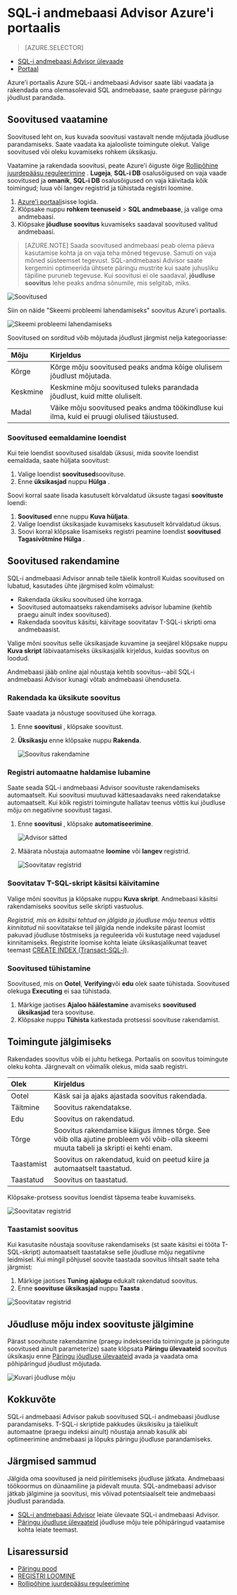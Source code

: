 <properties 
   pageTitle="Azure SQL-i andmebaasi Advisor Azure'i portaalis | Microsoft Azure'i" 
   description="Azure'i portaalis Azure SQL-i andmebaasi Advisor saate läbi vaadata ja rakendada oma olemasolevaid SQL andmebaase, saate praeguse päringu jõudlust parandada." 
   services="sql-database" 
   documentationCenter="" 
   authors="stevestein" 
   manager="jhubbard" 
   editor="monicar"/>

<tags
   ms.service="sql-database"
   ms.devlang="na"
   ms.topic="article"
   ms.tgt_pltfrm="na"
   ms.workload="data-management" 
   ms.date="09/30/2016"
   ms.author="sstein"/>

# <a name="sql-database-advisor-using-the-azure-portal"></a>SQL-i andmebaasi Advisor Azure'i portaalis

> [AZURE.SELECTOR]
- [SQL-i andmebaasi Advisor ülevaade](sql-database-advisor.md)
- [Portaal](sql-database-advisor-portal.md)

Azure'i portaalis Azure SQL-i andmebaasi Advisor saate läbi vaadata ja rakendada oma olemasolevaid SQL andmebaase, saate praeguse päringu jõudlust parandada.

## <a name="viewing-recommendations"></a>Soovitused vaatamine

Soovitused leht on, kus kuvada soovitusi vastavalt nende mõjutada jõudluse parandamiseks. Saate vaadata ka ajalooliste toimingute olekut. Valige soovitused või oleku kuvamiseks rohkem üksikasju.

Vaatamine ja rakendada soovitusi, peate Azure'i õiguste õige [Rollipõhine juurdepääsu reguleerimine](../active-directory/role-based-access-control-configure.md) . **Lugeja**, **SQL-i DB** osalusõigused on vaja vaade soovitused ja **omanik**, **SQL-i DB** osalusõigused on vaja käivitada kõik toimingud; luua või langev registrid ja tühistada registri loomine.

1. [Azure'i portaali](https://portal.azure.com/)sisse logida.
2. Klõpsake nuppu **rohkem teenuseid** > **SQL andmebaase**, ja valige oma andmebaasi.
5. Klõpsake **jõudluse soovitus** kuvamiseks saadaval soovitused valitud andmebaasi.

> [AZURE.NOTE] Saada soovitused andmebaasi peab olema päeva kasutamise kohta ja on vaja teha mõned tegevuse. Samuti on vaja mõned süsteemset tegevust. SQL-andmebaasi Advisor saate kergemini optimeerida ühtsete päringu mustrite kui saate juhusliku täpiline puruneb tegevuse. Kui soovitusi ei ole saadaval, **jõudluse soovitus** lehe peaks andma sõnumile, mis selgitab, miks.

![Soovitused](./media/sql-database-advisor-portal/recommendations.png)

Siin on näide "Skeemi probleemi lahendamiseks" soovitus Azure'i portaalis.

![Skeemi probleemi lahendamiseks](./media/sql-database-advisor-portal/sql-database-advisor-schema-issue.png)

Soovitused on sorditud võib mõjutada jõudlust järgmist nelja kategooriasse:

| Mõju | Kirjeldus |
| :--- | :--- |
| Kõrge | Kõrge mõju soovitused peaks andma kõige olulisem jõudlust mõjutada. |
| Keskmine | Keskmine mõju soovitused tuleks parandada jõudlust, kuid mitte oluliselt. |
| Madal | Väike mõju soovitused peaks andma töökindluse kui ilma, kuid ei pruugi olulised täiustused. 


### <a name="removing-recommendations-from-the-list"></a>Soovitused eemaldamine loendist

Kui teie loendist soovitused sisaldab üksusi, mida soovite loendist eemaldada, saate hüljata soovitust:

1. Valige loendist **soovitused**soovituse.
2. Enne **üksikasjad** nuppu **Hülga** .


Soovi korral saate lisada kasutuselt kõrvaldatud üksuste tagasi **soovituste** loendi:

1. **Soovitused** enne nuppu **Kuva hüljata**.
1. Valige loendist üksikasjade kuvamiseks kasutuselt kõrvaldatud üksus.
1. Soovi korral klõpsake lisamiseks registri peamine loendist **soovitused** **Tagasivõtmine Hülga** .



## <a name="applying-recommendations"></a>Soovitused rakendamine

SQL-i andmebaasi Advisor annab teile täielik kontroll Kuidas soovitused on lubatud, kasutades ühte järgmised kolm võimalust: 

- Rakendada üksiku soovitused ühe korraga.
- Soovitused automaatseks rakendamiseks advisor lubamine (kehtib praegu ainult index soovitused).
- Rakendada soovitus käsitsi, käivitage soovitatav T-SQL-i skripti oma andmebaasist.

Valige mõni soovitus selle üksikasjade kuvamine ja seejärel klõpsake nuppu **Kuva skript** läbivaatamiseks üksikasjalik kirjeldus, kuidas soovitus on loodud.

Andmebaasi jääb online ajal nõustaja kehtib soovitus--abil SQL-i andmebaasi Advisor kunagi võtab andmebaasi ühenduseta.

### <a name="apply-an-individual-recommendation"></a>Rakendada ka üksikute soovitus

Saate vaadata ja nõustuge soovitused ühe korraga.

1. Enne **soovitusi** , klõpsake soovitust.
2. **Üksikasju** enne klõpsake nuppu **Rakenda**.

    ![Soovitus rakendamine](./media/sql-database-advisor-portal/apply.png)

### <a name="enable-automatic-index-management"></a>Registri automaatne haldamise lubamine

Saate seada SQL-i andmebaasi Advisor soovituste rakendamiseks automaatselt. Kui soovitusi muutuvad kättesaadavaks need rakendatakse automaatselt. Kui kõik registri toimingute hallatav teenus võttis kui jõudluse mõju on negatiivne soovitust tagasi.

1. Enne **soovitusi** , klõpsake **automatiseerimine**.

    ![Advisor sätted](./media/sql-database-advisor-portal/settings.png)

2. Määrata nõustaja automaatne **loomine** või **langev** registrid.

    ![Soovitatav registrid](./media/sql-database-advisor-portal/automation.png)


### <a name="manually-run-the-recommended-t-sql-script"></a>Soovitatav T-SQL-skript käsitsi käivitamine

Valige mõni soovitus ja klõpsake nuppu **Kuva skript**. Andmebaasi käsitsi rakendamiseks soovitus selle skripti vastuolus.

*Registrid, mis on käsitsi tehtud on jälgida ja jõudluse mõju teenus võttis kinnitatud* nii soovitatakse teil jälgida nende indeksite pärast loomist pakuvad jõudluse tõstmiseks ja reguleerida või kustutage need vajadusel kinnitamiseks. Registrite loomise kohta leiate üksikasjalikumat teavet teemast [CREATE INDEX (Transact-SQL-i)](https://msdn.microsoft.com/library/ms188783.aspx).


### <a name="canceling-recommendations"></a>Soovitused tühistamine

Soovitused, mis on **Ootel**, **Verifying**või **edu** olek saate tühistada. Soovitused olekuga **Executing** ei saa tühistada.

1. Märkige jaotises **Ajaloo häälestamine** avamiseks **soovitused üksikasjad** tera soovituse.
2. Klõpsake nuppu **Tühista** katkestada protsessi soovituse rakendamist.



## <a name="monitoring-operations"></a>Toimingute jälgimiseks

Rakendades soovitus võib ei juhtu hetkega. Portaalis on soovitus toimingute oleku kohta. Järgnevalt on võimalik olekus, mida saab registri.

| Olek | Kirjeldus |
| :--- | :--- |
| Ootel | Käsk sai ja ajaks ajastada soovitus rakendada. |
| Täitmine | Soovitus rakendatakse. |
| Edu | Soovitus on rakendatud. |
| Tõrge | Soovitus rakendamise käigus ilmnes tõrge. See võib olla ajutine probleem või võib-olla skeemi muuta tabeli ja skripti ei kehti enam. |
| Taastamist | Soovitus on rakendatud, kuid on peetud kiire ja automaatselt taastatud. |
| Taastatud | Soovitus on taastatud. |

Klõpsake-protsess soovitus loendist täpsema teabe kuvamiseks.

![Soovitatav registrid](./media/sql-database-advisor-portal/operations.png)


### <a name="reverting-a-recommendation"></a>Taastamist soovitus

Kui kasutasite nõustaja soovituse rakendamiseks (st saate käsitsi ei tööta T-SQL-skript) automaatselt taastatakse selle jõudluse mõju negatiivne leidmisel. Kui mingil põhjusel soovite taastada soovitus lihtsalt saate teha järgmist:


1. Märkige jaotises **Tuning ajalugu** edukalt rakendatud soovitus.
2. Enne **soovituse üksikasjad** nuppu **Taasta** .

![Soovitatav registrid](./media/sql-database-advisor-portal/details.png)


## <a name="monitoring-performance-impact-of-index-recommendations"></a>Jõudluse mõju index soovituste jälgimine

Pärast soovituste rakendamine (praegu indekseerida toimingute ja päringute soovitused ainult parameterize) saate klõpsata **Päringu ülevaateid** soovitus üksikasju enne [Päringu jõudluse ülevaateid](sql-database-query-performance.md) avada ja vaadata oma põhipäringud jõudlust mõjutada.

![Kuvari jõudluse mõju](./media/sql-database-advisor-portal/query-insights.png)



## <a name="summary"></a>Kokkuvõte

SQL-i andmebaasi Advisor pakub soovitused SQL-i andmebaasi jõudluse parandamiseks. T-SQL-i skriptide pakkudes üksikisiku ja täielikult automaatne (praegu indeksi ainult) nõustaja annab kasulik abi optimeerimine andmebaasi ja lõpuks päringu jõudluse parandamiseks.



## <a name="next-steps"></a>Järgmised sammud

Jälgida oma soovitused ja neid piiritlemiseks jõudluse jätkata. Andmebaasi töökoormus on dünaamiline ja pidevalt muuta. SQL-andmebaasi advisor jätkab jälgimine ja soovitusi, mis võivad potentsiaalselt teie andmebaasi jõudlust parandada. 

 - [SQL-i andmebaasi Advisor](sql-database-advisor.md) leiate ülevaate SQL-i andmebaasi Advisor.
 - [Päringu jõudluse ülevaateid](sql-database-query-performance.md) jõudluse mõju teie põhipäringud vaatamise kohta leiate teemast.

## <a name="additional-resources"></a>Lisaressursid

- [Päringu pood](https://msdn.microsoft.com/library/dn817826.aspx)
- [REGISTRI LOOMINE](https://msdn.microsoft.com/library/ms188783.aspx)
- [Rollipõhine juurdepääsu reguleerimine](../active-directory/role-based-access-control-configure.md)







